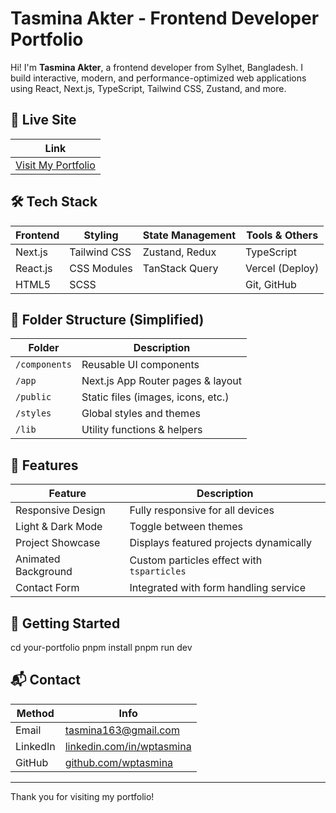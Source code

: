 


# Tasmina Akter - Frontend Developer Portfolio

Hi! I'm **Tasmina Akter**, a frontend developer from Sylhet, Bangladesh.
I build interactive, modern, and performance-optimized web applications
using React, Next.js, TypeScript, Tailwind CSS, Zustand, and more.

## 🔗 Live Site

| Link |
|------|
| [Visit My Portfolio](https://tasmina-portfolio.vercel.app) |

## 🛠️ Tech Stack

| Frontend | Styling | State Management | Tools & Others       |
|----------|---------|------------------|-------------------   |
| Next.js  | Tailwind CSS | Zustand, Redux  |  TypeScript      |
| React.js | CSS Modules  | TanStack Query  | Vercel (Deploy)  |
| HTML5    | SCSS         |                 | Git, GitHub      |

## 📁 Folder Structure (Simplified)

| Folder         | Description                         |
|----------------|-------------------------------------|
| `/components`  | Reusable UI components              |
| `/app`         | Next.js App Router pages & layout   |
| `/public`      | Static files (images, icons, etc.)  |
| `/styles`      | Global styles and themes            |
| `/lib`         | Utility functions & helpers         |

## 📸 Features

| Feature                          |  Description                                |
|----------------------------------|--------------------------------------------|
| Responsive Design                |  Fully responsive for all devices           |
| Light & Dark Mode                |  Toggle between themes                      |
| Project Showcase                 |  Displays featured projects dynamically     |
| Animated Background              |  Custom particles effect with `tsparticles` |
| Contact Form                     |  Integrated with form handling service      |

## 🚀 Getting Started


cd your-portfolio
pnpm install
pnpm run dev

## 📬 Contact

| Method   | Info                                                                  |
| -------- | ----------------------------------------------------------------------|
| Email    | [tasmina163@gmail.com](mailto:tasmina@example.com)                    |
| LinkedIn | [linkedin.com/in/wptasmina](https://linkedin.com/in/wptasmina)        |
| GitHub   | [github.com/wptasmina](https://github.com/wptasmina)                  |

---

Thank you for visiting my portfolio!


